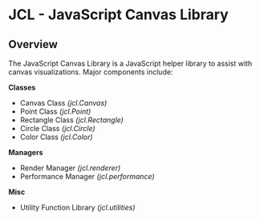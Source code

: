 JCL - JavaScript Canvas Library
===============================

Overview
--------

The JavaScript Canvas Library is a JavaScript helper library to assist with canvas visualizations. Major components include:

**Classes**
- Canvas Class *(jcl.Canvas)*
- Point Class *(jcl.Point)*
- Rectangle Class *(jcl.Rectangle)*
- Circle Class *(jcl.Circle)*
- Color Class *(jcl.Color)*

**Managers**
- Render Manager *(jcl.renderer)*
- Performance Manager *(jcl.performance)*

**Misc**
- Utility Function Library *(jcl.utilities)*


